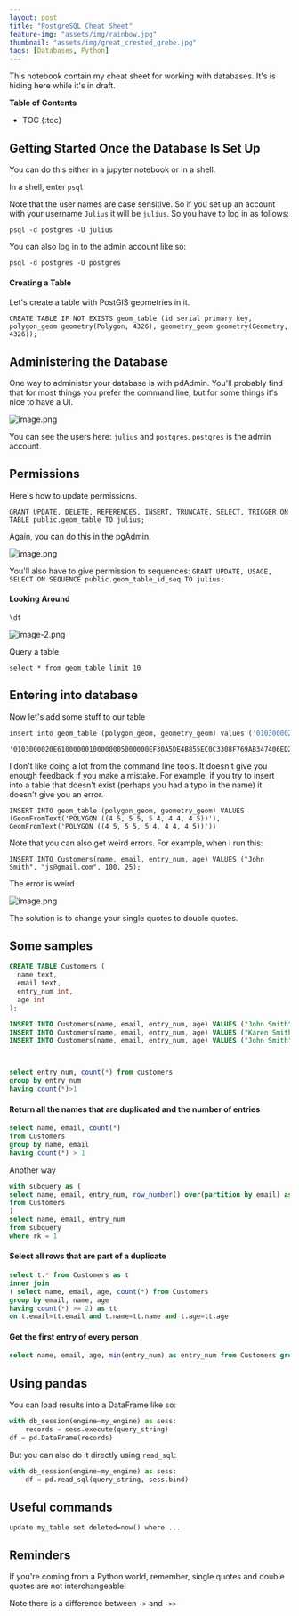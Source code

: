 ```yaml
---
layout: post
title: "PostgreSQL Cheat Sheet"
feature-img: "assets/img/rainbow.jpg"
thumbnail: "assets/img/great_crested_grebe.jpg"
tags: [Databases, Python]
---
```


This notebook contain my cheat sheet for working with databases. It's is hiding here while it's in draft.

<b>Table of Contents</b>
* TOC
{:toc}

## Getting Started Once the Database Is Set Up

You can do this either in a jupyter notebook or in a shell.

In a shell, enter `psql`

Note that the user names are case sensitive. So if you set up an account with your username `Julius` it will be `julius`. So you have to log in as follows:

`psql -d postgres -U julius`

You can also log in to the admin account like so:

`psql -d postgres -U postgres`

#### Creating a Table

Let's create a table with PostGIS geometries in it.

`CREATE TABLE IF NOT EXISTS geom_table (id serial primary key, polygon_geom geometry(Polygon, 4326), geometry_geom geometry(Geometry, 4326));`

## Administering the Database

One way to administer your database is with pdAdmin. You'll probably find that for most things you prefer the command line, but for some things it's nice to have a UI.

![image.png](attachment:image.png)

You can see the users here: `julius` and `postgres`. `postgres` is the admin account. 

## Permissions

Here's how to update permissions.

`GRANT UPDATE, DELETE, REFERENCES, INSERT, TRUNCATE, SELECT, TRIGGER ON TABLE public.geom_table TO julius;`

Again, you can do this in the pgAdmin.

![image.png](attachment:image.png)

You'll also have to give permission to sequences: `GRANT UPDATE, USAGE, SELECT ON SEQUENCE public.geom_table_id_seq TO julius;`




#### Looking Around

`\dt`

![image-2.png](attachment:image-2.png)

Query a table

`select * from geom_table limit 10`

## Entering into database

Now let's add some stuff to our table


```python
insert into geom_table (polygon_geom, geometry_geom) values ('0103000020E61000000100000005000000EF30A5DE4B855EC0C3308F769AB347406ED22F8149855EC0DD60A6D99AB347404AB842264A855EC035C13C23A2B34740CD16B8834C855EC01B9125C0A1B34740EF30A5DE4B855EC0C3308F769AB34740', '0103000020E61000000100000005000000EF30A5DE4B855EC0C3308F769AB347406ED22F8149855EC0DD60A6D99AB347404AB842264A855EC035C13C23A2B34740CD16B8834C855EC01B9125C0A1B34740EF30A5DE4B855EC0C3308F769AB34740')
```




    '0103000020E61000000100000005000000EF30A5DE4B855EC0C3308F769AB347406ED22F8149855EC0DD60A6D99AB347404AB842264A855EC035C13C23A2B34740CD16B8834C855EC01B9125C0A1B34740EF30A5DE4B855EC0C3308F769AB34740'



I don't like doing a lot from the command line tools. It doesn't give you enough feedback if you make a mistake. For example, if you try to insert into a table that doesn't exist (perhaps you had a typo in the name) it doesn't give you an error.

`INSERT INTO geom_table (polygon_geom, geometry_geom) VALUES (GeomFromText('POLYGON ((4 5, 5 5, 5 4, 4 4, 4 5))'), GeomFromText('POLYGON ((4 5, 5 5, 5 4, 4 4, 4 5))'))`


Note that you can also get weird errors. For example, when I run this:
```
INSERT INTO Customers(name, email, entry_num, age) VALUES ("John Smith", "js@gmail.com", 100, 25);
```

The error is weird

![image.png](attachment:image.png)

The solution is to change your single quotes to double quotes.

## Some samples

```sql
CREATE TABLE Customers (
  name text,
  email text,
  entry_num int,
  age int
);

INSERT INTO Customers(name, email, entry_num, age) VALUES ("John Smith", "js@gmail.com", 100, 25);
INSERT INTO Customers(name, email, entry_num, age) VALUES ("Karen Smith", "ks@gmail.com", 101, 42);
INSERT INTO Customers(name, email, entry_num, age) VALUES ("John Smith", "js@gmail.com", 102, 25);



select entry_num, count(*) from customers
group by entry_num
having count(*)>1
```

#### Return all the names that are duplicated and the number of entries

```sql
select name, email, count(*)
from Customers
group by name, email
having count(*) > 1
```

Another way

```sql
with subquery as (
select name, email, entry_num, row_number() over(partition by email) as rk
from Customers
)
select name, email, entry_num 
from subquery
where rk = 1
```

#### Select all rows that are part of a duplicate

```sql
select t.* from Customers as t
inner join
( select name, email, age, count(*) from Customers
group by email, name, age
having count(*) >= 2) as tt
on t.email=tt.email and t.name=tt.name and t.age=tt.age
```

#### Get the first entry of every person

```sql
select name, email, age, min(entry_num) as entry_num from Customers group by email, name, age
```

## Using pandas

You can load results into a DataFrame like so:
```python
with db_session(engine=my_engine) as sess:
    records = sess.execute(query_string)
df = pd.DataFrame(records)
```
But you can also do it directly using `read_sql`:
```python
with db_session(engine=my_engine) as sess:
    df = pd.read_sql(query_string, sess.bind)
```

## Useful commands

`update my_table set deleted=now() where ...`

## Reminders

If you're coming from a Python world, remember, single quotes and double quotes are not interchangeable!

Note there is a difference between `->` and `->>`

